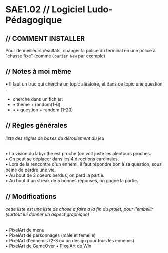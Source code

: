# SAE1.02 // Logiciel Ludo-Pédagogique

## // COMMENT INSTALLER

Pour de meilleurs résultats, changer la police du terminal en une police à "chasse fixe" (comme ``Courier New`` par exemple)

## // Notes à moi même

• Il faut un truc qui cherche un topic aléatoire, et dans ce topic une question :

- cherche dans un fichier:
- • theme + random(1-6)
- • • question + random (1-20)





## // Règles générales
###### *liste des règles de bases du déroulement du jeu*

<p>
• La vision du labyrithe est proche (on voit juste les alentours proches.<br>
• On peut se déplacer dans les 4 directions cardinales.<br>
• Lors de la rencontre d'un ennemi, il faut répondre bon à sa question, sous peine de perdre une vie.<br>
• Au bout de 3 coeurs perdus, on perd la partie.<br>
• Au bout d'un streak de 5 bonnes réponses, on gagne la partie.<br>
</p>


## // Modifications 
###### *cette liste est une liste de chose a faire a la fin du projet, pour l'embellir (surtout lui donner un aspect graphique)*

<p>
• PixelArt de menu<br>
• PixelArt de personnages (mâle et femelle)<br>
• PixelArt d'ennemis (2-3 ou un design pour tous les ennemis)<br>
• PixelArt de GameOver
• PixelArt de Win
</p>
